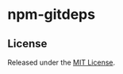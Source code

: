 npm-gitdeps
=============

License
-------

Released under the [MIT
License](http://www.opensource.org/licenses/mit-license.php).
